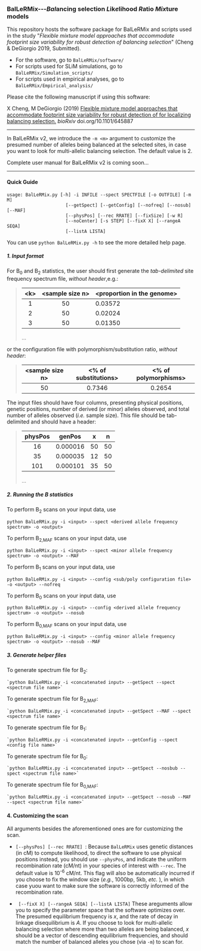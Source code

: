 ###  BalLeRMix---*Bal*ancing selection *L*ik*e*lihood *R*atio *Mix*ture models

This repository hosts the software package for BalLeRMix and scripts used in the study "*Flexible mixture model approaches that accommodate footprint size variability for robust detection of balancing selection*" (Cheng &amp; DeGiorgio 2019, Submitted). 

- For the software, go to `BalLeRMix/software/`
- For scripts used for SLiM simulations, go to `BalLeRMix/Simulation_scripts/`
- For scripts used in empirical analyses,  go to `BalLeRMix/Empirical_analysis/`

Please cite the following manuscript if using this software:

X Cheng, M DeGiorgio (2019) [Flexible mixture model approaches that accommodate footprint size variability for robust detection of for localizing balancing selection.](https://www.biorxiv.org/content/10.1101/645887v2) *bioRxiv* doi.org/10.1101/645887

------

In BalLeRMix v2, we introduce the `-m <m>` argument to customize the presumed number of alleles being balanced at the selected sites, in case you want to look for multi-allelic balancing selection. The default value is 2.

Complete user manual for BalLeRMix v2 is coming soon...

------

#### Quick Guide 

```
usage: BalLeRMix.py [-h] -i INFILE --spect SPECTFILE [-o OUTFILE] [-m M]
                      [--getSpect] [--getConfig] [--nofreq] [--nosub] [--MAF]
                      [--physPos] [--rec RRATE] [--fixSize] [-w R]
                      [--noCenter] [-s STEP] [--fixX X] [--rangeA SEQA]
                      [--listA LISTA]
```
You can use `python BalLeRMix.py -h` to see the more detailed help page.

##### 1. Input format
For B<sub>0</sub> and B<sub>2</sub> statistics, the user should first generate the _tab-delimited_ site frequency spectrum file, *without header*,e.g.:
> \<k\>|\<sample size n\>|\<proportion in the genome\>    
> :-----:|:-----:|-----
> 1|50|0.03572
> 2|50|0.02024
> 3|50|0.01350
> ...
  
or the configuration file with polymorphism/substitution ratio, *without header*:

> \<sample size n\> | \<\% of substitutions\> | \<\% of polymorphisms\>  
> :-----:|:-----:|:-----:   
> 50  |  0.7346  |  0.2654    

The input files should have four columns, presenting physical positions, genetic positions, number of derived (or minor) alleles observed, and total number of alleles observed (*i.e.* sample size). This file should be tab-delimited and should have a header:

> physPos|genPos|x|n    
> :-----:|:-----:|:-----:|:-----:    
> 16|0.000016|50|50    
> 35|0.000035|12|50    
> 101|0.000101|35|50    
> ...
  
##### 2. Running the *B* statistics
To perform B<sub>2</sub> scans on your input data, use

  `python BalLeRMix.py -i <input> --spect <derived allele frequency spectrum> -o <output>`

To perform B<sub>2,MAF</sub> scans on your input data, use

  `python BalLeRMix.py -i <input> --spect <minor allele frequency spectrum> -o <output> --MAF`

To perform B<sub>1</sub> scans on your input data, use

  `python BalLeRMix.py -i <input> --config <sub/poly configuration file> -o <output> --nofreq`

To perform B<sub>0</sub> scans on your input data, use

  `python BalLeRMix.py -i <input> --config <derived allele frequency spectrum> -o <output> --nosub `

To perform B<sub>0,MAF</sub> scans on your input data, use

  `python BalLeRMix.py -i <input> --config <minor allele frequency spectrum> -o <output> --nosub --MAF`

##### 3. Generate helper files
To generate spectrum file for B<sub>2</sub>:

    `python BalLeRMix.py -i <concatenated input> --getSpect --spect <spectrum file name>`

To generate spectrum file for B<sub>2,MAF</sub>:

    `python BalLeRMix.py -i <concatenated input> --getSpect --MAF --spect <spectrum file name>`

To generate spectrum file for B<sub>1</sub>:

    `python BalLeRMix.py -i <concatenated input> --getConfig --spect <config file name>`

To generate spectrum file for B<sub>0</sub>:

    `python BalLeRMix.py -i <concatenated input> --getSpect --nosbub --spect <spectrum file name>`

To generate spectrum file for B<sub>0,MAF</sub>:

    `python BalLeRMix.py -i <concatenated input> --getSpect --nosub --MAF --spect <spectrum file name>`

#### 4. Customizing the scan
All arguments besides the aforementioned ones are for customizing the scan.

- `[--physPos] [--rec RRATE] `:
    Because `BalLeRMix` uses genetic distances (in cM) to compute likelihood, to direct the software to use physical positions instead, you should use `--physPos`, and indicate the uniform recombination rate (cM/nt) in your species of interest with `--rec`. The default value is 10<sup>-6</sup> cM/nt.
    This flag will also be automatically incurred if you choose to fix the window size (*e.g.*, 1000bp, 5kb, *etc.* ), in which case yuou want to make sure the software is correctly informed of the recombination rate.

- ` [--fixX X] [--rangeA SEQA] [--listA LISTA]`
    These areguments allow you to specify the parameter space that the software optimizes over. The presumed equilibrium frequency is *x*, and the rate of decay in linkage disequilibrium is *A*. If you choose to look for multi-allelic balancing selection where more than two alleles are being balanced, *x* should be a vector of descending equilibrium frequencies, and should match the number of balanced alleles you chose (via `-m`) to scan for.
